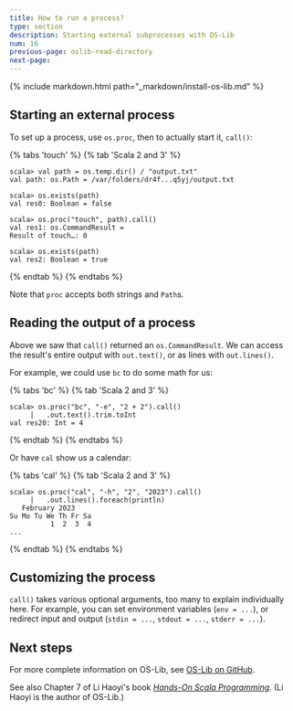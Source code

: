 ```yaml
---
title: How to run a process?
type: section
description: Starting external subprocesses with OS-Lib
num: 16
previous-page: oslib-read-directory
next-page: 
---
```


{% include markdown.html path="_markdown/install-os-lib.md" %}

## Starting an external process

To set up a process, use `os.proc`, then to actually start it,
`call()`:

{% tabs 'touch' %}
{% tab 'Scala 2 and 3' %}
```
scala> val path = os.temp.dir() / "output.txt"
val path: os.Path = /var/folders/dr4f...q5yj/output.txt

scala> os.exists(path)
val res0: Boolean = false

scala> os.proc("touch", path).call()
val res1: os.CommandResult =
Result of touch…: 0

scala> os.exists(path)
val res2: Boolean = true
```
{% endtab %}
{% endtabs %}

Note that `proc` accepts both strings and `Path`s.

## Reading the output of a process

Above we saw that `call()` returned an `os.CommandResult`. We can
access the result's entire output with `out.text()`, or as lines
with `out.lines()`.

For example, we could use `bc` to do some math for us:

{% tabs 'bc' %}
{% tab 'Scala 2 and 3' %}
```
scala> os.proc("bc", "-e", "2 + 2").call()
     |   .out.text().trim.toInt
val res20: Int = 4
```
{% endtab %}
{% endtabs %}

Or have `cal` show us a calendar:

{% tabs 'cal' %}
{% tab 'Scala 2 and 3' %}
```
scala> os.proc("cal", "-h", "2", "2023").call()
     |   .out.lines().foreach(println)
   February 2023
Su Mo Tu We Th Fr Sa
          1  2  3  4
...
```
{% endtab %}
{% endtabs %}

## Customizing the process

`call()` takes various optional arguments, too many to explain
individually here. For example, you can set environment variables
(`env = ...`), or redirect input and output (`stdin = ...`, `stdout =
...`, `stderr = ...`).

## Next steps

For more complete information on OS-Lib, see [OS-Lib on GitHub](https://github.com/com-lihaoyi/os-lib).

See also Chapter 7 of Li Haoyi's book [_Hands-On Scala Programming_](https://www.handsonscala.com). (Li Haoyi is the author of OS-Lib.)
